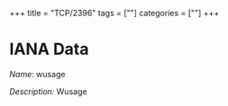 +++
title = "TCP/2396"
tags = [""]
categories = [""]
+++

# IANA Data

_Name:_ wusage

_Description:_ Wusage

